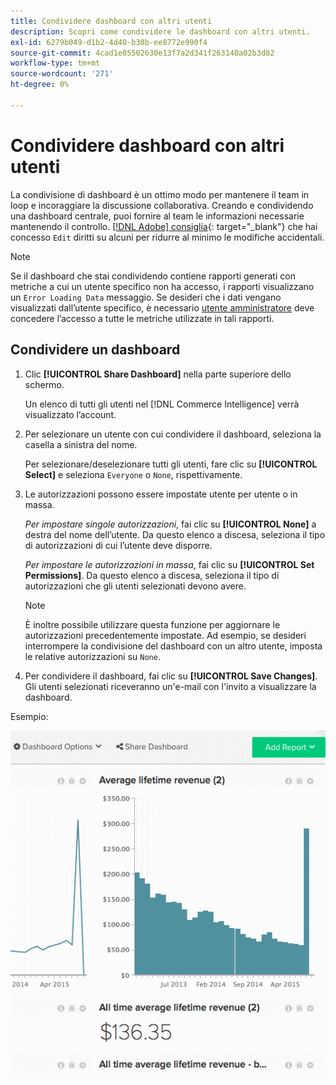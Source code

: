 ```yaml
---
title: Condividere dashboard con altri utenti
description: Scopri come condividere le dashboard con altri utenti.
exl-id: 6279b049-d1b2-4d40-b30b-ee8772e990f4
source-git-commit: 4cad1e05502630e13f7a2d341f263140a02b3d82
workflow-type: tm+mt
source-wordcount: '271'
ht-degree: 0%

---
```


# Condividere dashboard con altri utenti

La condivisione di dashboard è un ottimo modo per mantenere il team in loop e incoraggiare la discussione collaborativa. Creando e condividendo una dashboard centrale, puoi fornire al team le informazioni necessarie mantenendo il controllo. [[!DNL Adobe] consiglia](../../best-practices/share-dashboard-best-practice.md){: target=&quot;_blank&quot;} che hai concesso `Edit` diritti su alcuni per ridurre al minimo le modifiche accidentali.

>[!NOTE]
>
>Se il dashboard che stai condividendo contiene rapporti generati con metriche a cui un utente specifico non ha accesso, i rapporti visualizzano un `Error Loading Data` messaggio. Se desideri che i dati vengano visualizzati dall’utente specifico, è necessario [utente amministratore](../../administrator/user-management/user-management.md) deve concedere l’accesso a tutte le metriche utilizzate in tali rapporti.

## Condividere un dashboard

1. Clic **[!UICONTROL Share Dashboard]** nella parte superiore dello schermo.

   Un elenco di tutti gli utenti nel [!DNL Commerce Intelligence] verrà visualizzato l’account.

1. Per selezionare un utente con cui condividere il dashboard, seleziona la casella a sinistra del nome.

   Per selezionare/deselezionare tutti gli utenti, fare clic su **[!UICONTROL Select]** e seleziona `Everyone` o `None`, rispettivamente.

1. Le autorizzazioni possono essere impostate utente per utente o in massa.

   *Per impostare singole autorizzazioni*, fai clic su **[!UICONTROL None]** a destra del nome dell’utente. Da questo elenco a discesa, seleziona il tipo di autorizzazioni di cui l’utente deve disporre.

   *Per impostare le autorizzazioni in massa*, fai clic su **[!UICONTROL Set Permissions]**. Da questo elenco a discesa, seleziona il tipo di autorizzazioni che gli utenti selezionati devono avere.

   >[!NOTE]
   >
   >È inoltre possibile utilizzare questa funzione per aggiornare le autorizzazioni precedentemente impostate. Ad esempio, se desideri interrompere la condivisione del dashboard con un altro utente, imposta le relative autorizzazioni su `None`.

1. Per condividere il dashboard, fai clic su **[!UICONTROL Save Changes]**. Gli utenti selezionati riceveranno un&#39;e-mail con l&#39;invito a visualizzare la dashboard.

Esempio:

![condividi dashboard](../../assets/Share_Dashboards.gif)
